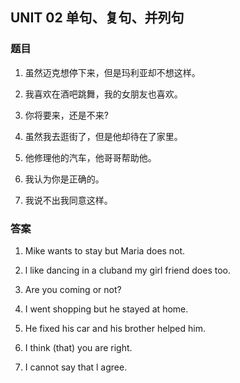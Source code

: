 ## UNIT 02 单句、复句、并列句

### 题目

1. 虽然迈克想停下来，但是玛利亚却不想这样。




2. 我喜欢在酒吧跳舞，我的女朋友也喜欢。




3. 你将要来，还是不来?




4. 虽然我去逛街了，但是他却待在了家里。




5. 他修理他的汽车，他哥哥帮助他。




6. 我认为你是正确的。




7. 我说不出我同意这样。





### 答案

1. Mike wants to stay but Maria does not.

2. l like dancing in a cluband my girl friend does too.
3. Are you coming or not?
4. I went shopping but he stayed at home.
5. He fixed his car and his brother helped him.
6. I think (that) you are right.
7. I cannot say that l agree.